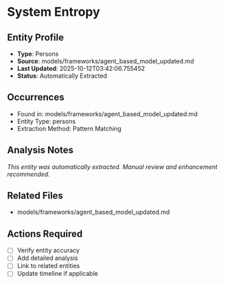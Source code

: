 # System Entropy

## Entity Profile
- **Type**: Persons
- **Source**: models/frameworks/agent_based_model_updated.md
- **Last Updated**: 2025-10-12T03:42:06.755452
- **Status**: Automatically Extracted

## Occurrences
- Found in: models/frameworks/agent_based_model_updated.md
- Entity Type: persons
- Extraction Method: Pattern Matching

## Analysis Notes
*This entity was automatically extracted. Manual review and enhancement recommended.*

## Related Files
- models/frameworks/agent_based_model_updated.md

## Actions Required
- [ ] Verify entity accuracy
- [ ] Add detailed analysis
- [ ] Link to related entities
- [ ] Update timeline if applicable
